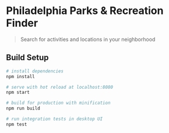 # Philadelphia Parks & Recreation Finder

> Search for activities and locations in your neighborhood

## Build Setup

``` bash
# install dependencies
npm install

# serve with hot reload at localhost:8080
npm start

# build for production with minification
npm run build

# run integration tests in desktop UI
npm test
```

